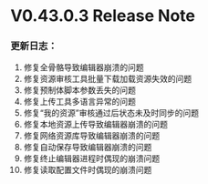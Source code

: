 # V0.43.0.3 Release Note

### 更新日志：

1. 修复全骨骼导致编辑器崩溃的问题
2. 修复资源审核工具批量下载加载资源失效的问题
3. 修复预制体脚本参数丢失的问题
4. 修复上传工具多语言异常的问题
5. 修复“我的资源”审核通过后状态未及时同步的问题
6. 修复本地资源上传导致编辑器崩溃的问题
7. 修复网络资源库导致编辑器崩溃的问题
8. 修复自动保存导致编辑器崩溃的问题
9. 修复终止编辑器进程时偶现的崩溃问题
10. 修复读取配置文件时偶现的崩溃问题